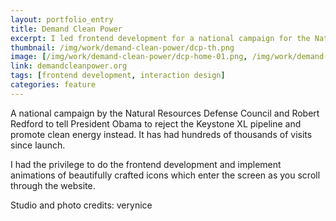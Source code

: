 ```yaml
---
layout: portfolio_entry
title: Demand Clean Power
excerpt: I led frontend development for a national campaign for the National Resource Defense Council that received hundreds of thousands of visits since launch. Used subtle animations to bring storytelling elements to life.
thumbnail: /img/work/demand-clean-power/dcp-th.png
image: [/img/work/demand-clean-power/dcp-home-01.png, /img/work/demand-clean-power/dcp-home-02.jpg, /img/work/demand-clean-power/dcp-verynice-phone.jpg]
link: demandcleanpower.org
tags: [frontend development, interaction design]
categories: feature
---
```


A national campaign by the Natural Resources Defense Council and Robert Redford to tell President Obama to reject the Keystone XL pipeline and promote clean energy instead. It has had hundreds of thousands of visits since launch.

I had the privilege to do the frontend development and implement animations of beautifully crafted icons which enter the screen as you scroll through the website.

Studio and photo credits: verynice